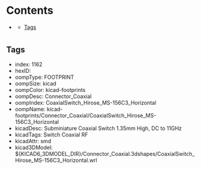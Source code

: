 



Contents
========

* [](#)
	* [Tags](#tags)

# 

## Tags

- index: 1162
- hexID: 
- oompType: FOOTPRINT
- oompSize: kicad
- oompColor: kicad-footprints
- oompDesc: Connector_Coaxial
- oompIndex: CoaxialSwitch_Hirose_MS-156C3_Horizontal
- oompName: kicad-footprints/Connector_Coaxial/CoaxialSwitch_Hirose_MS-156C3_Horizontal
- kicadDesc: Subminiature Coaxial Switch 1.35mm High, DC to 11GHz
- kicadTags: Switch Coaxial RF
- kicadAttr: smd
- kicad3DModel: ${KICAD6_3DMODEL_DIR}/Connector_Coaxial.3dshapes/CoaxialSwitch_Hirose_MS-156C3_Horizontal.wrl
